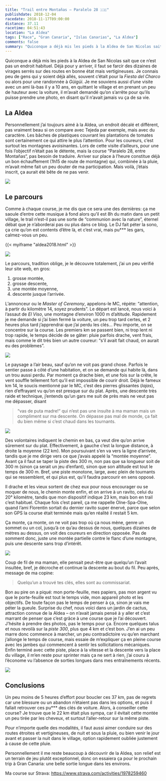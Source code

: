 ```yaml
---
title: "Trail entre Montañas – Paralelo 28 🇮🇨"
publishdate: 2018-12-04
racedate: 2018-11-17T09:00:00
distance: 37.11
racetime: 04:51:43
location: "La Aldea"
tags: ["Race", "Gran Canaria", "Islas Canarias", "La Aldea"]
comments: false
summary: "Quiconque a déjà mis les pieds à la Aldea de San Nicolas sait que ce n’est pas un endroit habituel. Déjà pour y arriver, il faut se farcir des dizaines de virages serrés sur des routes en bonne état mais vertigineuses."
---
```


Quiconque a déjà mis les pieds à la Aldea de San Nicolas sait que ce n’est pas un endroit habituel. Déjà pour y arriver, il faut se farcir des dizaines de virages serrés sur des routes en bonne état mais vertigineuses. Je connais peu de gens qui y soient déjà allés, souvent c’était pour la _Fiesta del Charco_ ou alors pour une randonnée à _Güigüi_. Je me souviens aussi d’une visite avec un ami là-bas il y a 10 ans, en quittant le village et en prenant un peu de hauteur avec la voiture, il m’avait demandé qu’on s’arrête pour qu’ils puisse prendre une photo, en disant qu’il n’avait jamais vu ça de sa vie.

## La Aldea

Personnellement j’ai toujours aimé à la Aldea, un endroit décalé et différent, pas vraiment beau si on compare avec Tejeda par exemple, mais avec du caractère. Les bâches de plastiques couvrant les plantations de tomates sont certainement ce qui attire le plus l’attention. Pour les coureurs, c’est surtout les montagnes avoisinantes. Lors de cette visite d’ailleurs, pour une fois l’objectif n’était pas le détente, mais la course “Paralelo 28, entre Montañas“, pas besoin de traduire. Arriver sur place à l’heure constitue déjà un bon échauffement (1h15 de route de montagne) qui, combinée à la pluie, m’avait même fait un peu douter de ma participation. Mais voilà, j’étais inscrit, ça aurait été bête de ne pas venir.

![](./images/aldea2018_01.jpg)

## Le parcours

Comme à chaque course, je me dis que ce sera une des dernières: ça me saoule d’entre cette musique à fond alors qu’il est 8h du matin dans un petit village, le trail n’est-il pas une sorte de “communion avec la nature”, éternel débat que je n’aborderai pas ou plus dans ce blog. Le DJ fait péter la sono, ça crie qu’on est contents d’être là, et c’est vrai, mais pu*** les gars, calmez-vous un peu.

{{< myiframe "aldea2018.html" >}}

![](./images/profilAldea.png)

Le parcours, tradition oblige, je le découvre totalement, j’ai un peu vérifié leur site web, en gros:
1. grosse montée,
2. grosse descente,
3. une montée moyenne,
4. descente jusque l’arrivée.

L’annonceur ou le _Master of Ceremony_, appelons-le MC, répète: “attention, à partir du kilomètre 14, soyez prudents”. Le départ est lancé, nous voici à l’assaut de _El Viso_, une montagne d’environ 1000 m d’altitude. Rapidement je me demande si j’ai bien fermé la voiture, un peu trop tard certes, et 2 heures plus tard j’apprendrai que j’ai perdu les clés... Peu importe, on se concentre sur la course. Les premiers km se passent bien, ni trop lent ni trop rapide, le temps décide de se gâter: pluie parfois drache, vent frais, mais comme le dit très bien un autre coureur: “s’il avait fait chaud, on aurait eu des problèmes”.

![](./images/aldea2018_02.jpg)

Le paysage a l’air beau, sauf qu’on ne voit pas grand chose. Parfois le sentier passe à côté d’une habitation, et on se demande qui habite là, dans un trou aussi perdu. Par moment ça drache bien, et une fois sur la crête, le vent souffle tellement fort qu’il est impossible de courir droit. Déjà le fameux km 14, le soucis mentionné par le MC, c’est des pierres glissantes (_lajas_), rien d’effrayant vu qu’on est presque sur du plat. Après, une descente très raide et technique, j’entends qu’un gars me suit de près mais ne veut pas me dépasser, disant 
> “vas de puta madre!“ 
qui n’est pas une insulte à ma maman mais un compliment sur ma descente. On dépasse pas mal de monde, ça fait du bien même si c’est chaud dans les tournants.

![](./images/aldea2018_03.jpg)

Des volontaires indiquent le chemin en bas, ça veut dire qu’on arrive sûrement sur du plat. Effectivement, à gauche c’est la longue distance, à droite la moyenne (22 km). Mon poursuivant s’en va vers la ligne d’arrivée, tandis que je me dirige vers ce que j’avais appelé la “montée moyenne”. Avant ça il faut se taper la piste des 300 m, non pas que sa longueur soit de 300 m (sinon ça serait un jeu d’enfant), sinon que son altitude est tout le temps de 300 m. Bref, une piste monotone, large, avec plein de tournants qui se ressemblent, et qui plus est, qu’il faudra parcourir en sens opposé.

Il drache et les vieux sortent de chez eux pour nous encourager ou se moquer de nous, le chemin monte enfin, et on arrive à un ravito, celui du 20° kilomètre, tandis que mon dispositif indique 23 km, mais bon en trail c’est habituel. Chaque fois c’est pareil, ça me rappelle Olne-Spa-Olne, quand l’ami Florentin sortait du dernier ravito super énervé, parce que selon son GPS la course était terminée mais qu’en réalité il restait 5 km.

Ça monte, ça monte, on ne voit pas trop où ça nous mène, genre un sommet ou un col, jusqu’à ce qu’au dessus de nous, quelques dizaines de mètres au dessus, on voit des coureurs en direction opposée. Pas de somment donc, juste une montée partielle contre le flanc d’une montagne, puis une descente sans trop d’intérêt.

![](./images/aldea2018_04.jpg)

Coup de fil de ma maman, elle pensait peut-être que quelqu’un l’avait insultée, bref, je décroche et continue la descente au bout du fil. Peu après, message de ma copine: 

> Quelqu’un a trouvé tes clés, elles sont au commissariat. 

Bon au pire on a piqué: mon porte-feuille, mes papiers, pas mon argent vu que le porte-feuille est tout le temps vide, mon appareil photo et les objectifs. De toute façon pas le temps de penser à ça, sinon je vais me péter la gueule. Surprise du chef, nous voici dans un jardin de cactus, attraction connue de la Aldea – on n’avait jamais pensé à y aller et c’est marrant de penser que c’est grâce à une course que je l’ai découvert. J’hésite à prendre des photos, pas le temps pour ça. Encore quelques talus et nous revoilà sur la _piste 300_, plus que 4 km et c’est bon. J’en ai un peu marre donc commence à marcher, un peu contradictoire vu qu’en marchant j’allonge le temps de course, mais essaie de m’expliquer ça en pleine course avec les jambes qui commencent à sentir les sollicitations mécaniques. Enfin terminé avec cette piste, place à la vitesse et la descente vers la place du village, il m’en reste pour sprinter mais ça ne sert à rien, j’ai couru à l’économe vu l’absence de sorties longues dans mes entraînements récents.

![](./images/aldea2018_05.jpg)

## Conclusions

Un peu moins de 5 heures d’effort pour boucler ces 37 km, pas de regrets car une blessure ou un abandon n’étaient pas dans les options, et puis il fallait retrouver ces pu*** des clés de voiture. Alors, à conseiller cette course? Je trouve que le 22 km était plus sympa, car il évitait cette montée un peu tirée par les cheveux, et surtout l’aller-retour sur la même piste.

Pour n’importe quelle des modalités, il faut aussi aimer conduire sur des routes étroites et vertigineuses, de nuit et sous la pluie, ou bien venir le jour avant et passer la nuit dans le village, option rapidement oubliée justement à cause de cette pluie.

Personnellement il me reste beaucoup à découvrir de la Aldea, son relief est un terrain de jeu plutôt exceptionnel, donc on essaiera ça pour le prochain trip à Gran Canaria: une belle sortie longue dans les environs.

Ma course sur Strava: https://www.strava.com/activities/1978259460
